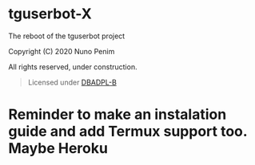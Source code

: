 # tguserbot-X
The reboot of the tguserbot project

Copyright (C) 2020 Nuno Penim

All rights reserved, under construction.

> Licensed under [DBADPL-B](https://github.com/nunopenim/DBADPL-B)

# Reminder to make an instalation guide and add Termux support too. Maybe Heroku
